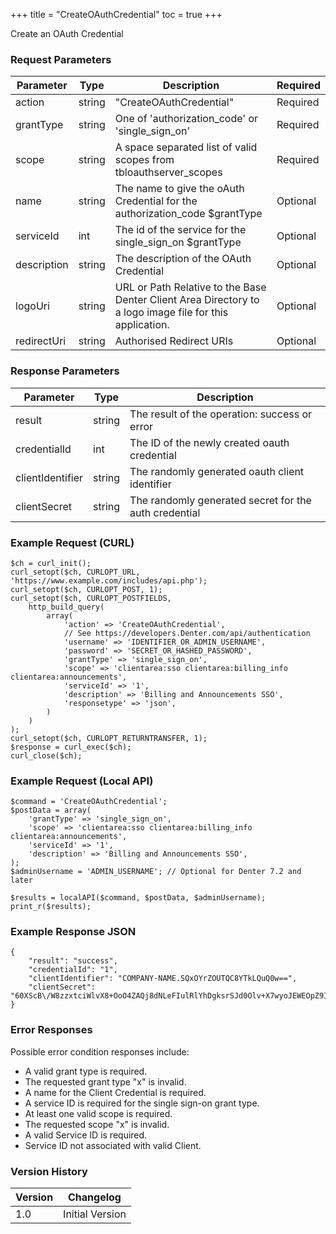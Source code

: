 +++
title = "CreateOAuthCredential"
toc = true
+++

Create an OAuth Credential

### Request Parameters

| Parameter | Type | Description | Required |
| --------- | ---- | ----------- | -------- |
| action | string | "CreateOAuthCredential" | Required |
| grantType | string | One of 'authorization_code' or 'single_sign_on' | Required |
| scope | string | A space separated list of valid scopes from tbloauthserver_scopes | Required |
| name | string | The name to give the oAuth Credential for the authorization_code $grantType | Optional |
| serviceId | int | The id of the service for the single_sign_on $grantType | Optional |
| description | string | The description of the OAuth Credential | Optional |
| logoUri | string | URL or Path Relative to the Base Denter Client Area Directory to a logo image file for this application. | Optional |
| redirectUri | string | Authorised Redirect URIs | Optional |

### Response Parameters

| Parameter | Type | Description |
| --------- | ---- | ----------- |
| result | string | The result of the operation: success or error |
| credentialId | int | The ID of the newly created oauth credential |
| clientIdentifier | string | The randomly generated oauth client identifier |
| clientSecret | string | The randomly generated secret for the auth credential |


### Example Request (CURL)

```
$ch = curl_init();
curl_setopt($ch, CURLOPT_URL, 'https://www.example.com/includes/api.php');
curl_setopt($ch, CURLOPT_POST, 1);
curl_setopt($ch, CURLOPT_POSTFIELDS,
    http_build_query(
        array(
            'action' => 'CreateOAuthCredential',
            // See https://developers.Denter.com/api/authentication
            'username' => 'IDENTIFIER_OR_ADMIN_USERNAME',
            'password' => 'SECRET_OR_HASHED_PASSWORD',
            'grantType' => 'single_sign_on',
            'scope' => 'clientarea:sso clientarea:billing_info clientarea:announcements',
            'serviceId' => '1',
            'description' => 'Billing and Announcements SSO',
            'responsetype' => 'json',
        )
    )
);
curl_setopt($ch, CURLOPT_RETURNTRANSFER, 1);
$response = curl_exec($ch);
curl_close($ch);
```


### Example Request (Local API)

```
$command = 'CreateOAuthCredential';
$postData = array(
    'grantType' => 'single_sign_on',
    'scope' => 'clientarea:sso clientarea:billing_info clientarea:announcements',
    'serviceId' => '1',
    'description' => 'Billing and Announcements SSO',
);
$adminUsername = 'ADMIN_USERNAME'; // Optional for Denter 7.2 and later

$results = localAPI($command, $postData, $adminUsername);
print_r($results);
```


### Example Response JSON

```
{
    "result": "success",
    "credentialId": "1",
    "clientIdentifier": "COMPANY-NAME.SQxOYrZOUTQC8YTkLQuQ0w==",
    "clientSecret": "60XScB\/W8zzxtciWlvX8+OoO4ZAQj8dNLeFIulRlYhDgksrSJd0Olv+X7wyoJEWEOpZ9IivCaySN7s+\/a++Tlg=="
}
```


### Error Responses

Possible error condition responses include:

* A valid grant type is required.
* The requested grant type "x" is invalid.
* A name for the Client Credential is required.
* A service ID is required for the single sign-on grant type.
* At least one valid scope is required.
* The requested scope "x" is invalid.
* A valid Service ID is required.
* Service ID not associated with valid Client.


### Version History

| Version | Changelog |
| ------- | --------- |
| 1.0 | Initial Version |
